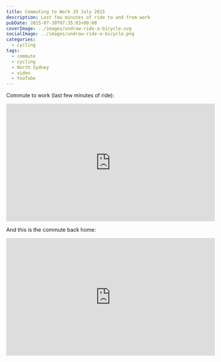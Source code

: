 ```yaml
---
title: Commuting to Work 29 July 2015
description: Last few minutes of ride to and from work
pubDate: 2015-07-30T07:35:03+00:00
coverImage: ../images/undraw-ride-a-bicycle.svg
socialImage: ../images/undraw-ride-a-bicycle.png
categories:
  - cycling
tags:
  - commute
  - cycling
  - North Sydney
  - video
  - YouTube
---
```


Commute to work (last few minutes of ride):

<iframe width="560" height="315" src="https://www.youtube.com/embed/B7pFFRut1oY" title="YouTube video player" frameborder="0" allow="accelerometer; autoplay; clipboard-write; encrypted-media; gyroscope; picture-in-picture" allowfullscreen></iframe>

And this is the commute back home:

<iframe width="560" height="315" src="https://www.youtube.com/embed/Zhz9WET3PrM" title="YouTube video player" frameborder="0" allow="accelerometer; autoplay; clipboard-write; encrypted-media; gyroscope; picture-in-picture" allowfullscreen></iframe>
